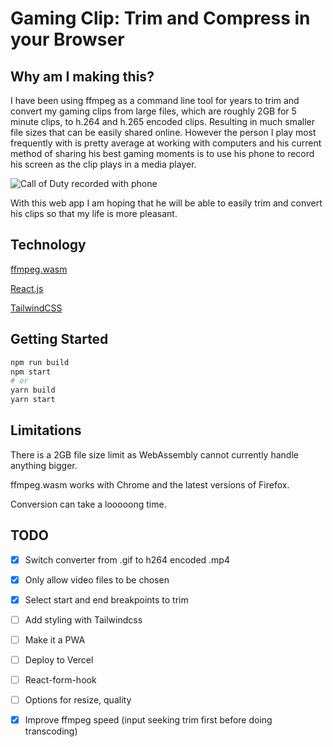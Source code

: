 # Gaming Clip: Trim and Compress in your Browser

## Why am I making this? 

I have been using ffmpeg as a command line tool for years to trim and convert my gaming clips from large files, which are roughly 2GB for 5 minute clips, to h.264 and h.265 encoded clips. Resulting in much smaller file sizes that can be easily shared online.  However the person I play most frequently with is pretty average at working with computers and his current method of sharing his best gaming moments is to use his phone to record his screen as the clip plays in a media player. 

![Call of Duty recorded with phone](./filming_screen_clip.gif)

With this web app I am hoping that he will be able to easily trim and convert his clips so that my life is more pleasant.

## Technology

[ffmpeg.wasm](https://github.com/ffmpegwasm/ffmpeg.wasm)

[React.js](https://reactjs.org/)

[TailwindCSS](https://tailwindcss.com/)


## Getting Started

```bash
npm run build
npm start
# or
yarn build
yarn start
```

## Limitations
There is a 2GB file size limit as WebAssembly cannot currently handle anything bigger. 

ffmpeg.wasm works with Chrome and the latest versions of Firefox.

Conversion can take a looooong time. 

## TODO
- [x] Switch converter from .gif to h264 encoded .mp4
- [x] Only allow video files to be chosen
- [x] Select start and end breakpoints to trim
- [ ] Add styling with Tailwindcss 
- [ ] Make it a PWA
- [ ] Deploy to Vercel
- [ ] React-form-hook
- [ ] Options for resize, quality
- [x] Improve ffmpeg speed (input seeking trim first before doing transcoding)



